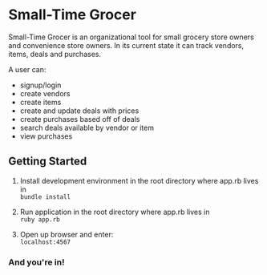 <h1>Small-Time Grocer</h1>

<p>Small-Time Grocer is an organizational tool for small grocery store owners and convenience store owners. In its current state it can track vendors, items, deals and purchases.</p>

A user can:
- signup/login
- create vendors
- create items
- create and update deals with prices
- create purchases based off of deals
- search deals available by vendor or item
- view purchases

<h2>Getting Started</h2>

1. Install development environment in the root directory where app.rb lives in<br>
 <code>bundle install</code>

2. Run application in the root directory where app.rb lives in <br>
 <code>ruby app.rb</code>

3. Open up browser and enter:<br>
 <code>localhost:4567</code>

<h3> And you're in! </h3>

